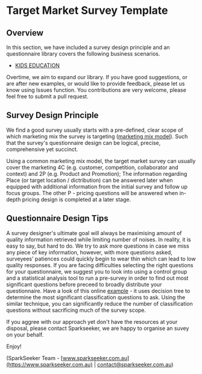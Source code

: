 # Target Market Survey Template

## Overview

In this section, we have included a survey design principle and an questionnaire library covers the following business scenarios.

* [KIDS EDUCATION](https://github.com/SparkSeeker-AU/2-QuantitativeMarketResearch/blob/master/Target%20Market%20Survey%20Templates/Questionnaire%20Library/KIDS%20EDUCATION.md)

Overtime, we aim to expand our library. If you have good suggestions, or are after new examples, or would like to provide feedback, please let us know using Issues function. You contributions are very welcome, please feel free to submit a pull request.

## Survey Design Principle

We find a good survey usually starts with a pre-defined, clear scope of which marketing mix the survey is targeting ([marketing mix model](https://archieanugrah.wordpress.com/2012/06/28/5c-4p-basic-case-study-framework/)). Such that the survey's questionnaire design can be logical, precise, comprehensive yet succinct.

Using a common marketing mix model, the target market survey can usually cover the marketing 4C (e.g. customer, competition, collaborator and context) and 2P (e.g. Product and Promotion); The information regarding Place (or target location / dictribution) can be answered later when equipped with additional information from the initial survey and follow up focus groups. The other P - pricing questions will be answered when in-depth pricing design is completed at a later stage.

## Questionnaire Design Tips

A survey designer's ultimate goal will always be maximising amount of quality information retrieved while limiting number of noises. In reality, it is easy to say, but hard to do. We try to ask more questions in case we miss any piece of key information, however, with more questions asked, surveyees' patiences could quickly begin to wear thin which can lead to low quality responses. If you are facing difficulties selecting the right questions for your questionnaire, we suggest you to look into using a control group and a statistical analysis tool to run a pre-survey in order to find out most significant questions before preceed to broadly distribute your questionnaire. Have a look of this online [example](https://web.fhnw.ch/personenseiten/taoufik.nouri/Data%20Mining/Course/Case%20Study/PA-Tutorial/applied.html) - it uses decision tree to determine the most significant classification questions to ask. Using the similar technique, you can significantly reduce the number of classification questions without sacrificing much of the survey scope.

If you aggree with our approach yet don't have the resources at your disposal, please contact Sparkseeker, we are happy to organise an suvey on your behalf.

Enjoy!

(SparkSeeker Team - [www.sparkseeker.com.au](https://www.sparkseeker.com.au) | [contact@sparkseeker.com.au](mailto:contact@sparkseeker.com.au))
